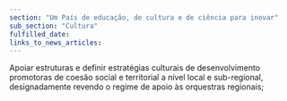 ```yaml
---
section: "Um País de educação, de cultura e de ciência para inovar"
sub_section: "Cultura"
fulfilled_date:
links_to_news_articles:
---
```


Apoiar estruturas e definir estratégias culturais de desenvolvimento promotoras de coesão social e territorial a nível local e sub-regional, designadamente revendo o regime de apoio às orquestras regionais;